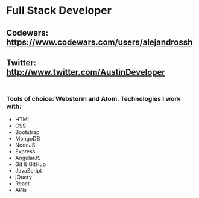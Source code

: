 # Full Stack Developer <br>
## Codewars: https://www.codewars.com/users/alejandrossh <br>
## Twitter: http://www.twitter.com/AustinDeveloper <br><br>
### Tools of choice: Webstorm and Atom. Technologies I work with: <br>
* HTML
* CSS
* Bootstrap
* MongoDB
* NodeJS
* Express
* AngularJS
* Git & GitHub
* JavaScript
* jQuery
* React
* APIs
